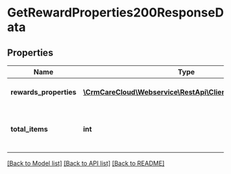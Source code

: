 # GetRewardProperties200ResponseData

## Properties
Name | Type | Description | Notes
------------ | ------------- | ------------- | -------------
**rewards_properties** | [**\CrmCareCloud\Webservice\RestApi\Client\Model\Property[]**](Property.md) | List of all reward properties. | [optional] 
**total_items** | **int** | The number of all found reward properties. | [optional] 

[[Back to Model list]](../../README.md#documentation-for-models) [[Back to API list]](../../README.md#documentation-for-api-endpoints) [[Back to README]](../../README.md)

